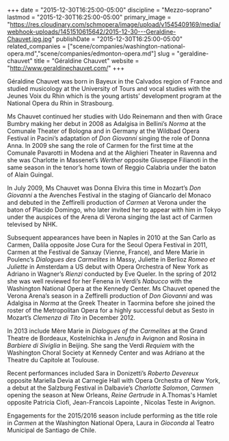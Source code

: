 +++
date = "2015-12-30T16:25:00-05:00"
discipline = "Mezzo-soprano"
lastmod = "2015-12-30T16:25:00-05:00"
primary_image = "https://res.cloudinary.com/schmopera/image/upload/v1545409169/media/webhook-uploads/1451510615642/2015-12-30---Geraldine-Chauvet.jpg.jpg"
publishDate = "2015-12-30T16:25:00-05:00"
related_companies = ["scene/companies/washington-national-opera.md","scene/companies/edmonton-opera.md"]
slug = "geraldine-chauvet"
title = "Géraldine Chauvet"
website = "http://www.geraldinechauvet.com/"
+++

Géraldine Chauvet was born in Bayeux in the Calvados region of France and studied musicology at the University of Tours and vocal studies with the Jeunes Voix du Rhin which is the young artists’ development program at the National Opera du Rhin in Strasbourg.

Ms Chauvet continued her studies with Udo Reinemann and then with Grace Bumbry making her debut in 2008 as Adalgisa in Bellini’s *Norma* at the Comunale Theater of Bologna and in Germany at the Wildbad Opera Festival in Pacini’s adaptation of *Don Giovanni* singing the role of Donna Anna. In 2009 she sang the role of Carmen for the first time at the Comunale Pavarotti in Modena and at the Alighieri Theater in Ravenna and she was Charlotte in Massenet’s *Werther* opposite Giuseppe Filianoti in the same season in the tenor’s home town of Reggio Calabria under the baton of Alain Guingal.

In July 2009, Ms Chauvet was Donna Elvira this time in Mozart’s *Don Giovanni* a the Avenches Festival in the staging of Giancarlo del Monaco and debuted in the Zeffirelli production of *Carmen* at Verona under the baton of Placido Domingo, who later invited her to appear with him in Tokyo under the auspices of the Arena di Verona singing the last act of Carmen televised by NHK.

Subsequent appearances have been in Naples in 2010 at the San Carlo as Carmen, Dalila opposite Jose Cura for the Seoul Opera Festival in 2011, Carmen at the Festival de Sanxay (Vienne, France), and Mere Marie in Poulenc’s *Dialogues des Carmelites* in Massy, Juliette in Berlioz *Romeo et Juliette* in Amsterdam a US debut with Opera Orchestra of New York as Adriano in Wagner’s *Rienzi* conducted by Eve Queler. In the spring of 2012 she was well reviewed for her Fenena in Verdi’s *Nabucco* with the Washington National Opera at the Kennedy Center. Ms Chauvet opened the Verona Arena’s season in a Zeffirelli production of *Don Giovanni* and was Adalgisa in *Norma* at the Greek Theater in Taormina before she joined the roster of the Metropolitan Opera for a highly successful debut as Sesto in Mozart’s *Clemenza di Tito* in December 2012.

In 2013 include Mère Marie in *Dialogues of the Carmelites* at the Grand Theatre de Bordeaux, Kostelnichka in *Jenufa* in Avignon and Rosina in *Barbiere di Siviglia* in Beijing. She sang the Verdi *Requiem* with the Washington Choral Society at Kennedy Center and was Adriano at the Theatre du Capitole at Toulouse.

Recent performances included Sara in Donizetti’s *Roberto Devereux* opposite Mariella Devia at Carnegie Hall with Opera Orchestra of New York, a debut at the Salzburg Festival in Dalbavie’s *Charlotte Salomon*, *Carmen* opening the season at New Orleans, *Reine Gertrude* in A.Thomas's Hamlet opposite Patricia Ciofi, Jean-Francois Lapointe , Nicolas Teste in Avignon.

Engagements for the 2015/2016 season include performing as the title role in *Carmen* at the Washington National Opera, Laura in *Gioconda* al Teatro Municipal de Santiago de Chile.

